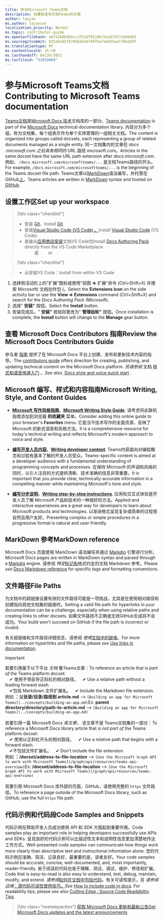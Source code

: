```yaml
---
title: 参与Microsoft Teams文档
description: 创建和发布文档Teams的步骤
author: laujan
ms.author: lajanuar
localization_priority: Normal
ms.topic: contributor-guide
ms.openlocfilehash: a6742b8b994cc3752df923db75a3d7d77cbebd83
ms.sourcegitcommit: 825abed2f8784d2bab7407ba7a4455ae17bbd28f
ms.translationtype: MT
ms.contentlocale: zh-CN
ms.lasthandoff: 04/26/2021
ms.locfileid: "52019669"
---
```

# <a name="contributing-to-microsoft-teams-documentation"></a><span data-ttu-id="ded00-103">参与Microsoft Teams文档</span><span class="sxs-lookup"><span data-stu-id="ded00-103">Contributing to Microsoft Teams documentation</span></span>

<span data-ttu-id="ded00-104">[Teams文档](/microsoftteams/platform/overview)是[Microsoft Docs 技术](https://docs.microsoft.com/)文档库的一部分。</span><span class="sxs-lookup"><span data-stu-id="ded00-104">[Teams documentation](/microsoftteams/platform/overview) is part of the [Microsoft Docs](https://docs.microsoft.com/) technical documentation library.</span></span> <span data-ttu-id="ded00-105">内容分为多个组，称为文档集，每个组表示作为单个实体管理的一组相关文档。</span><span class="sxs-lookup"><span data-stu-id="ded00-105">The content is organized into groups called docsets, each representing a group of related documents managed as a single entity.</span></span> <span data-ttu-id="ded00-106">同一文档集内的文章在 *docs <span></span> .microsoft.com 之后具有相同的* URL 路径 microsoft.com。</span><span class="sxs-lookup"><span data-stu-id="ded00-106">Articles in the same docset have the same URL path extension after *docs<span></span>.microsoft.com*.</span></span>  <span data-ttu-id="ded00-107">例如， `/docs.microsoft.com/microsoftteams/...` 是文档Teams路径的开头。</span><span class="sxs-lookup"><span data-stu-id="ded00-107">For example,  `/docs.microsoft.com/microsoftteams/...`   is the beginning of the Teams docset file path.</span></span> <span data-ttu-id="ded00-108">Teams文章以[MarkDown](#markdown-reference)语法编写，并托管在 GitHub[上](https://github.com/MicrosoftDocs/msteams-docs/tree/master/msteams-platform)。</span><span class="sxs-lookup"><span data-stu-id="ded00-108">Teams articles are written in  [MarkDown](#markdown-reference) syntax and hosted on [GitHub](https://github.com/MicrosoftDocs/msteams-docs/tree/master/msteams-platform).</span></span>

## <a name="set-up-your-workspace"></a><span data-ttu-id="ded00-109">设置工作区</span><span class="sxs-lookup"><span data-stu-id="ded00-109">Set up your workspace</span></span>

> [!div class="checklist"]
>
> * <span data-ttu-id="ded00-110">安装 [Git](https://git-scm.com/book/en/v2/Getting-Started-Installing-Git)。</span><span class="sxs-lookup"><span data-stu-id="ded00-110">Install [Git](https://git-scm.com/book/en/v2/Getting-Started-Installing-Git).</span></span>
> * <span data-ttu-id="ded00-111">安装[Visual Studio Code (VS Code) 。](https://code.visualstudio.com/)</span><span class="sxs-lookup"><span data-stu-id="ded00-111">Install [Visual Studio Code](https://code.visualstudio.com/) (VS Code).</span></span>
> * <span data-ttu-id="ded00-112">直接从[应用商店安装](https://marketplace.visualstudio.com/items?itemName=docsmsft.docs-authoring-pack)文档VS Code包</span><span class="sxs-lookup"><span data-stu-id="ded00-112">Install [Docs Authoring Pack](https://marketplace.visualstudio.com/items?itemName=docsmsft.docs-authoring-pack) directly from the VS Code Marketplace</span></span>
<br><span data-ttu-id="ded00-113">&emsp;&emsp; 或</span><span class="sxs-lookup"><span data-stu-id="ded00-113">&emsp;&emsp; or</span></span>

> [!div class="checklist"]
>
> * <span data-ttu-id="ded00-114">从安装VS Code：</span><span class="sxs-lookup"><span data-stu-id="ded00-114">Install from within VS Code:</span></span>

   1. <span data-ttu-id="ded00-115">选择侧活动栏上的"扩展"图标或使用"视图 **=>** 扩展"命令 (Ctrl+Shift+X) 并搜索 Microsoft) 文档创作包 (。</span><span class="sxs-lookup"><span data-stu-id="ded00-115">Select the **Extensions icon** on the side activity bar or use the **View => Extensions** command (Ctrl+Shift+X) and search for the *Docs Authoring Pack* (Microsoft).</span></span>
   1. <span data-ttu-id="ded00-116">选择" **安装"** 按钮。</span><span class="sxs-lookup"><span data-stu-id="ded00-116">Select the **Install** button.</span></span>
   1. <span data-ttu-id="ded00-117">安装完成后，" **安装"** 按钮将更改为" **管理齿轮"** 按钮。</span><span class="sxs-lookup"><span data-stu-id="ded00-117">Once installation is complete, the **Install** button will change to the **Manage** gear button.</span></span>

## <a name="review-the-microsoft-docs-contributors-guide"></a><span data-ttu-id="ded00-118">查看 Microsoft Docs Contributors 指南</span><span class="sxs-lookup"><span data-stu-id="ded00-118">Review the Microsoft Docs Contributors Guide</span></span>

<span data-ttu-id="ded00-119">参与者 [指南](/contribute) 提供了在 Microsoft Docs 平台上创建、发布和更新技术内容的指导。</span><span class="sxs-lookup"><span data-stu-id="ded00-119">The [contributors guide](/contribute) offers direction for creating, publishing, and updating technical content on the Microsoft Docs platform.</span></span> <span data-ttu-id="ded00-120">*另请参阅* 文档 [样式和语音快速入门](/contribute/style-quick-start) 。</span><span class="sxs-lookup"><span data-stu-id="ded00-120">*See also*, [Docs style and voice quick start](/contribute/style-quick-start) .</span></span>

## <a name="microsoft-writing-style-and-content-guides"></a><span data-ttu-id="ded00-121">Microsoft 编写、样式和内容指南</span><span class="sxs-lookup"><span data-stu-id="ded00-121">Microsoft Writing, Style, and Content Guides</span></span>

* <span data-ttu-id="ded00-122">**[Microsoft 写作风格指南](/style-guide/welcome)**。</span><span class="sxs-lookup"><span data-stu-id="ded00-122">**[Microsoft Writing Style Guide](/style-guide/welcome)**.</span></span> <span data-ttu-id="ded00-123">请考虑将此联机指南添加到浏览器 **的收藏夹** 菜单。</span><span class="sxs-lookup"><span data-stu-id="ded00-123">Consider adding this online guide  to your browser's **Favorites** menu.</span></span> <span data-ttu-id="ded00-124">它是当今技术写作的全面资源，反映了 Microsoft 的新式语音和风格方法。</span><span class="sxs-lookup"><span data-stu-id="ded00-124">It is a comprehensive resource for today's technical writing and reflects Microsoft's modern approach to voice and style.</span></span>

* <span data-ttu-id="ded00-125">**[编写开发人员内容](/style-guide/developer-content/)**。</span><span class="sxs-lookup"><span data-stu-id="ded00-125">**[Writing developer content](/style-guide/developer-content/)**.</span></span> <span data-ttu-id="ded00-126">Teams内容面向对编程概念和过程有基本了解的开发人员受众。</span><span class="sxs-lookup"><span data-stu-id="ded00-126">Teams-specific content is aimed at a developer audience with a fundamental understanding of programming concepts and processes.</span></span> <span data-ttu-id="ded00-127">在保持 Microsoft 的声调和风格的同时，以引人注目的方式提供清晰、技术准确的信息非常重要。</span><span class="sxs-lookup"><span data-stu-id="ded00-127">It is important that you provide clear, technically-accurate information in a compelling manner while maintaining Microsoft's tone and style.</span></span>

* <span data-ttu-id="ded00-128">**[编写分步说明](/style-guide/procedures-instructions/writing-step-by-step-instructions)**。</span><span class="sxs-lookup"><span data-stu-id="ded00-128">**[Writing step-by-step instructions](/style-guide/procedures-instructions/writing-step-by-step-instructions)**.</span></span> <span data-ttu-id="ded00-129">应用和交互式体验是开发人员了解 Microsoft 产品和技术的一种很好的方法。</span><span class="sxs-lookup"><span data-stu-id="ded00-129">Applied and interactive experiences are a great way for developers to learn about Microsoft products and technologies.</span></span> <span data-ttu-id="ded00-130">以渐进格式呈现复杂或简单的过程很自然且用户友好。</span><span class="sxs-lookup"><span data-stu-id="ded00-130">Presenting complex or simple procedures in a progressive format is natural and user-friendly.</span></span>

## <a name="markdown-reference"></a><span data-ttu-id="ded00-131">MarkDown 参考</span><span class="sxs-lookup"><span data-stu-id="ded00-131">MarkDown reference</span></span>

 <span data-ttu-id="ded00-132">Microsoft Docs 页面使用 MarkDown 语法编写并通过 [Markdig](https://github.com/lunet-io/markdig) 引擎进行分析。</span><span class="sxs-lookup"><span data-stu-id="ded00-132">Microsoft Docs pages are written in MarkDown syntax and parsed through a [Markdig](https://github.com/lunet-io/markdig) engine.</span></span> <span data-ttu-id="ded00-133">请参阅 *特定*[标记和](/contribute/markdown-reference)格式约定的文档 Markdown 参考。</span><span class="sxs-lookup"><span data-stu-id="ded00-133">Please *see* [Docs Markdown reference](/contribute/markdown-reference) for specific tags and formatting conventions.</span></span>

## <a name="file-paths"></a><span data-ttu-id="ded00-134">文件路径</span><span class="sxs-lookup"><span data-stu-id="ded00-134">File Paths</span></span>

<span data-ttu-id="ded00-135">为文档中的超链接设置有效的文件路径可能是一项挑战，尤其是在使用相对路径和创建指向其他文档集的链接时。</span><span class="sxs-lookup"><span data-stu-id="ded00-135">Setting a valid file path for hyperlinks in your documentation can be a challenge, especially when using relative paths and creating links to other docsets.</span></span>  <span data-ttu-id="ded00-136">如果文件路径不正确或无效GitHub生成将不会成功。</span><span class="sxs-lookup"><span data-stu-id="ded00-136">Your build won't succeed on GitHub if the file path is incorrect or invalid.</span></span>

<span data-ttu-id="ded00-137">有关超链接和文件路径详细信息，请参阅 *使用*[文档中的链接](/contribute/how-to-write-links)。</span><span class="sxs-lookup"><span data-stu-id="ded00-137">For more information on  hyperlinks and file paths, please *see* [Use links in documentation](/contribute/how-to-write-links).</span></span>

>[!IMPORTANT]
> <span data-ttu-id="ded00-138">若要引用属于以下平台 *文档* 集Teams文章：</span><span class="sxs-lookup"><span data-stu-id="ded00-138">To reference an article that is *part of* the Teams platform docset:</span></span><br>
> <span data-ttu-id="ded00-139">&emsp;&#x2714; 使用不带前导正斜杠的相对路径。</span><span class="sxs-lookup"><span data-stu-id="ded00-139">&emsp;&#x2714; Use a relative path without a leading forward slash.</span></span><br>
> <span data-ttu-id="ded00-140">&emsp;&#x2714;包括 Markdown 文件扩展名。</span><span class="sxs-lookup"><span data-stu-id="ded00-140">&emsp;&#x2714; Include the Markdown file extension.</span></span><br>
><span data-ttu-id="ded00-141">例如  **：父目录/目录/路径到 article.md** —> `[Building an app for Microsoft Teams](../concepts/building-an-app.md)`</span><span class="sxs-lookup"><span data-stu-id="ded00-141">Ex:  **parent directory/directory/path-to-article.md** —> `[Building an app for Microsoft Teams](../concepts/building-an-app.md)`</span></span> <br><br>
> <span data-ttu-id="ded00-142">若要引用一篇 Microsoft Docs *库文章，* 该文章不是 Teams文档集的一部分：</span><span class="sxs-lookup"><span data-stu-id="ded00-142">To reference a Microsoft Docs library article that *is not part of* the Teams platform docset:</span></span><br>
> <span data-ttu-id="ded00-143">&emsp;&#x2714; 使用以正斜杠开头的相对路径。</span><span class="sxs-lookup"><span data-stu-id="ded00-143">&emsp;&#x2714; Use a relative path that begins with a forward slash.</span></span><br>
> <span data-ttu-id="ded00-144">&emsp;&#x2714;不包括文件扩展名。</span><span class="sxs-lookup"><span data-stu-id="ded00-144">&emsp;&#x2714; Don't include the file extension.</span></span> <br> <span data-ttu-id="ded00-145">例如  **：/docset/address-to-file-location** —> `[Use the Microsoft Graph API to work with Microsoft Teams](/graph/api/resources/teams-api-overview)`</span><span class="sxs-lookup"><span data-stu-id="ded00-145">Ex:  **/docset/address-to-file-location** —> `[Use the Microsoft Graph API to work with Microsoft Teams](/graph/api/resources/teams-api-overview)`</span></span><br><br>
> <span data-ttu-id="ded00-146">若要引用 Microsoft Docs 库外部的页面，GitHub，请使用完整的 `https` 文件路径。</span><span class="sxs-lookup"><span data-stu-id="ded00-146">To reference a page outside of the Microsoft Docs library, such as GitHub, use the full `https` file path.</span></span><br>

## <a name="code-samples-and-snippets"></a><span data-ttu-id="ded00-147">代码示例和代码段</span><span class="sxs-lookup"><span data-stu-id="ded00-147">Code Samples and Snippets</span></span>

<span data-ttu-id="ded00-148">代码示例在帮助开发人员成功使用 API 和 SDK 方面起到重要作用。</span><span class="sxs-lookup"><span data-stu-id="ded00-148">Code samples play an important role in helping developers successfully use APIs and SDKs.</span></span> <span data-ttu-id="ded00-149">呈现良好的代码示例可以比描述性文本和说明性信息更加清楚地传达工作方式。</span><span class="sxs-lookup"><span data-stu-id="ded00-149">Well-presented code samples can communicate how things work more clearly than descriptive text and instructional information alone.</span></span> <span data-ttu-id="ded00-150">您的代码示例应准确、简洁、记录良好，最重要的是，读者友好。</span><span class="sxs-lookup"><span data-stu-id="ded00-150">Your code samples should be accurate, concise, well-documented, and, most importantly, reader-friendly.</span></span> <span data-ttu-id="ded00-151">易于阅读的代码也易于理解、测试、调试、维护、修改和扩展。</span><span class="sxs-lookup"><span data-stu-id="ded00-151">Code that is easy-to-read is also easy to understand, test, debug, maintain, modify, and extend.</span></span> <span data-ttu-id="ded00-152">*请参阅*[如何在文档中包括代码](/contribute/code-in-docs)。有关可读性提示，另 *请参阅边缘*[：源代码可读性使用技巧。](/archive/msdn-magazine/2014/october/cutting-edge-source-code-readability-tips)</span><span class="sxs-lookup"><span data-stu-id="ded00-152">*See* [How to include code in docs](/contribute/code-in-docs). For readability tips, please *see also* [Cutting Edge : Source Code Readability Tips](/archive/msdn-magazine/2014/october/cutting-edge-source-code-readability-tips).</span></span>

> [!div class="nextstepaction"]
> [<span data-ttu-id="ded00-153">获取 Microsoft Docs 更新和最新公告</span><span class="sxs-lookup"><span data-stu-id="ded00-153">Get Microsoft Docs updates and the latest announcements</span></span>](/teamblog)
